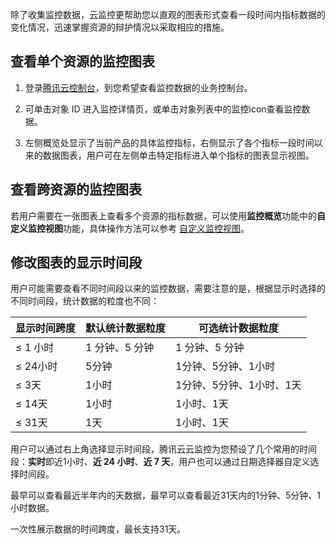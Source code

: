 除了收集监控数据，云监控更帮助您以直观的图表形式查看一段时间内指标数据的变化情况，迅速掌握资源的辩护情况以采取相应的措施。

## 查看单个资源的监控图表

1) 登录[腾讯云控制台](https://console.cloud.tencent.com/)，到您希望查看监控数据的业务控制台。

2) 可单击对象 ID 进入监控详情页，或单击对象列表中的监控icon查看监控数据。

3) 左侧概览处显示了当前产品的具体监控指标，右侧显示了各个指标一段时间以来的数据图表，用户可在左侧单击特定指标进入单个指标的图表显示视图。

## 查看跨资源的监控图表
若用户需要在一张图表上查看多个资源的指标数据，可以使用**监控概览**功能中的**自定义监控视图**功能，具体操作方法可以参考 [自定义监控视图](/doc/product/248/6214)。

## 修改图表的显示时间段
用户可能需要查看不同时间段以来的监控数据，需要注意的是，根据显示时选择的不同时间段，统计数据的粒度也不同：

| 显示时间跨度 | 默认统计数据粒度  | 可选统计数据粒度       |
| ------ | --------- | -------------- |
| ≤ 1 小时 | 1 分钟、5 分钟 | 1 分钟、5 分钟      |
| ≤ 24小时 | 5分钟       | 1分钟、5分钟、1小时    |
| ≤ 3天   | 1小时       | 1分钟、5分钟、1小时、1天 |
| ≤ 14天  | 1小时       | 1小时、1天         |
| ≤ 31天  | 1天        | 1小时、1天         |

用户可以通过右上角选择显示时间段，腾讯云云监控为您预设了几个常用的时间段：**实时**即近1小时、**近 24 小时**、**近 7 天**，用户也可以通过日期选择器自定义选择时间段。

最早可以查看最近半年内的天数据，最早可以查看最近31天内的1分钟、5分钟、1小时数据。

一次性展示数据的时间跨度，最长支持31天。
